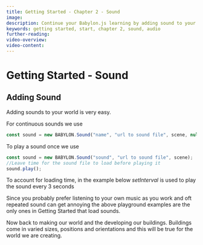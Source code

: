 ```yaml
---
title: Getting Started - Chapter 2 - Sound
image: 
description: Continue your Babylon.js learning by adding sound to your scene.
keywords: getting started, start, chapter 2, sound, audio
further-reading: 
video-overview:
video-content:
---
```


# Getting Started - Sound

## Adding Sound

Adding sounds to your world is very easy.

For continuous sounds we use

```javascript
const sound = new BABYLON.Sound("name", "url to sound file", scene, null, { loop: true, autoplay: true });
```

<Playground id="#SFCC74#3" title="Adding Sound To Your Scene" description="A playground showing how easy it is to add sound to your scene." image="/img/playgroundsAndNMEs/gettingStartedGround.jpg"/>


To play a sound once we use

```javascript
const sound = new BABYLON.Sound("sound", "url to sound file", scene);
//Leave time for the sound file to load before playing it
sound.play();
```

To account for loading time, in the example below *setInterval* is used to play the sound every 3 seconds

<Playground id="#SFCC74#4" title="Playing Sound Every 3 Seconds" description="Set an interval to play a soundn every 3 seconds." image="/img/playgroundsAndNMEs/gettingStartedGround.jpg"/>

Since you probably prefer listening to your own music as you work and oft repeated sound can get annoying the above playground examples are the only ones in Getting Started that load sounds. 

Now back to making our world and the developing our buildings. Buildings come in varied sizes, positions and orientations and this will be true for the world we are creating.